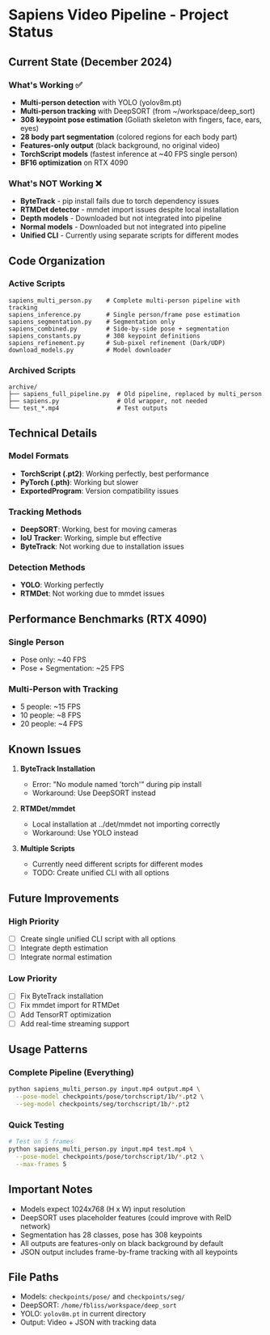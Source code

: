 # Sapiens Video Pipeline - Project Status

## Current State (December 2024)

### What's Working ✅
- **Multi-person detection** with YOLO (yolov8m.pt)
- **Multi-person tracking** with DeepSORT (from ~/workspace/deep_sort)
- **308 keypoint pose estimation** (Goliath skeleton with fingers, face, ears, eyes)
- **28 body part segmentation** (colored regions for each body part)
- **Features-only output** (black background, no original video)
- **TorchScript models** (fastest inference at ~40 FPS single person)
- **BF16 optimization** on RTX 4090

### What's NOT Working ❌
- **ByteTrack** - pip install fails due to torch dependency issues
- **RTMDet detector** - mmdet import issues despite local installation
- **Depth models** - Downloaded but not integrated into pipeline
- **Normal models** - Downloaded but not integrated into pipeline
- **Unified CLI** - Currently using separate scripts for different modes

## Code Organization

### Active Scripts
```
sapiens_multi_person.py    # Complete multi-person pipeline with tracking
sapiens_inference.py       # Single person/frame pose estimation  
sapiens_segmentation.py    # Segmentation only
sapiens_combined.py        # Side-by-side pose + segmentation
sapiens_constants.py       # 308 keypoint definitions
sapiens_refinement.py      # Sub-pixel refinement (Dark/UDP)
download_models.py         # Model downloader
```

### Archived Scripts
```
archive/
├── sapiens_full_pipeline.py  # Old pipeline, replaced by multi_person
├── sapiens.py                # Old wrapper, not needed
└── test_*.mp4                # Test outputs
```

## Technical Details

### Model Formats
- **TorchScript (.pt2)**: Working perfectly, best performance
- **PyTorch (.pth)**: Working but slower
- **ExportedProgram**: Version compatibility issues

### Tracking Methods
- **DeepSORT**: Working, best for moving cameras
- **IoU Tracker**: Working, simple but effective
- **ByteTrack**: Not working due to installation issues

### Detection Methods
- **YOLO**: Working perfectly
- **RTMDet**: Not working due to mmdet issues

## Performance Benchmarks (RTX 4090)

### Single Person
- Pose only: ~40 FPS
- Pose + Segmentation: ~25 FPS

### Multi-Person with Tracking
- 5 people: ~15 FPS
- 10 people: ~8 FPS
- 20 people: ~4 FPS

## Known Issues

1. **ByteTrack Installation**
   - Error: "No module named 'torch'" during pip install
   - Workaround: Use DeepSORT instead

2. **RTMDet/mmdet**
   - Local installation at ../det/mmdet not importing correctly
   - Workaround: Use YOLO instead

3. **Multiple Scripts**
   - Currently need different scripts for different modes
   - TODO: Create unified CLI with all options

## Future Improvements

### High Priority
- [ ] Create single unified CLI script with all options
- [ ] Integrate depth estimation
- [ ] Integrate normal estimation

### Low Priority
- [ ] Fix ByteTrack installation
- [ ] Fix mmdet import for RTMDet
- [ ] Add TensorRT optimization
- [ ] Add real-time streaming support

## Usage Patterns

### Complete Pipeline (Everything)
```bash
python sapiens_multi_person.py input.mp4 output.mp4 \
  --pose-model checkpoints/pose/torchscript/1b/*.pt2 \
  --seg-model checkpoints/seg/torchscript/1b/*.pt2
```

### Quick Testing
```bash
# Test on 5 frames
python sapiens_multi_person.py input.mp4 test.mp4 \
  --pose-model checkpoints/pose/torchscript/1b/*.pt2 \
  --max-frames 5
```

## Important Notes

- Models expect 1024x768 (H x W) input resolution
- DeepSORT uses placeholder features (could improve with ReID network)
- Segmentation has 28 classes, pose has 308 keypoints
- All outputs are features-only on black background by default
- JSON output includes frame-by-frame tracking with all keypoints

## File Paths

- Models: `checkpoints/pose/` and `checkpoints/seg/`
- DeepSORT: `/home/fbliss/workspace/deep_sort`
- YOLO: `yolov8m.pt` in current directory
- Output: Video + JSON with tracking data